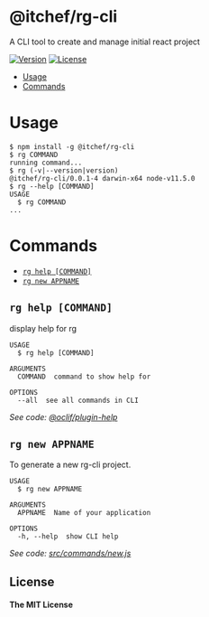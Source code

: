 @itchef/rg-cli
==============

A CLI tool to create and manage initial react project

[![Version](https://img.shields.io/npm/v/@itchef/rg-cli.svg)](https://npmjs.org/package/@itchef/rg-cli)
[![License](https://img.shields.io/npm/l/@itchef/rg-cli.svg)](https://github.com/ITChef/rg-cli/blob/master/package.json)

<!-- toc -->
* [Usage](#usage)
* [Commands](#commands)
<!-- tocstop -->
# Usage
<!-- usage -->
```sh-session
$ npm install -g @itchef/rg-cli
$ rg COMMAND
running command...
$ rg (-v|--version|version)
@itchef/rg-cli/0.0.1-4 darwin-x64 node-v11.5.0
$ rg --help [COMMAND]
USAGE
  $ rg COMMAND
...
```
<!-- usagestop -->
# Commands
<!-- commands -->
* [`rg help [COMMAND]`](#rg-help-command)
* [`rg new APPNAME`](#rg-new-appname)

## `rg help [COMMAND]`

display help for rg

```
USAGE
  $ rg help [COMMAND]

ARGUMENTS
  COMMAND  command to show help for

OPTIONS
  --all  see all commands in CLI
```

_See code: [@oclif/plugin-help](https://github.com/oclif/plugin-help/blob/v2.1.6/src/commands/help.ts)_

## `rg new APPNAME`

To generate a new rg-cli project.

```
USAGE
  $ rg new APPNAME

ARGUMENTS
  APPNAME  Name of your application

OPTIONS
  -h, --help  show CLI help
```

_See code: [src/commands/new.js](https://github.com/ITChef/rg-cli/blob/v0.0.1-4/src/commands/new.js)_
<!-- commandsstop -->

## License
#### The MIT License
